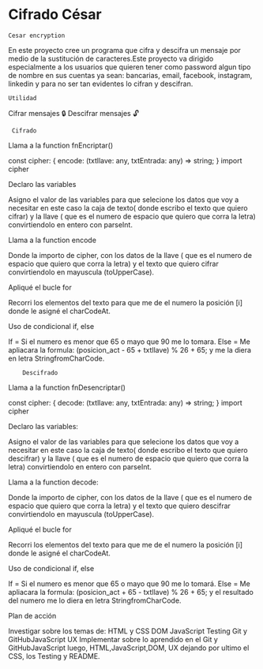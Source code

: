 # Cifrado César

    Cesar encryption

En este proyecto cree un programa que cifra y descifra un mensaje por medio de la sustitución de caracteres.Este proyecto va dirigido especialmente a los usuarios que quieren tener como password algun tipo de nombre en sus cuentas ya sean: bancarias, email, facebook, instagram, linkedin  y para no ser tan evidentes lo cifran y descifran. 

    Utilidad

Cifrar mensajes 🔒
Descifrar mensajes 🔓

     Cifrado

Llama a la function fnEncriptar() 

  const cipher: {
    encode: (txtllave: any, txtEntrada: any) => string;
}
import cipher

Declaro las variables

 Asigno el valor de las variables para que selecione los datos que voy a necesitar en este caso la caja de texto( donde escribo el texto que quiero cifrar) y  la llave ( que es el numero de espacio que quiero que corra la letra) convirtiendolo en entero con parseInt.

Llama a la function encode

Donde la importo de cipher, con los datos de la llave ( que es el numero de espacio que quiero que corra la letra) y el texto que quiero cifrar convirtiendolo en mayuscula (toUpperCase).
  
Apliqué el bucle for 
  
Recorri los elementos del texto para que me de el numero la posición [i] donde le asigné el charCodeAt.

Uso de condicional if, else

 If = Si el numero es menor que 65 o mayo que 90 me lo tomara.
 Else = Me apliacara la formula: (posicion_act - 65 + txtllave) % 26 + 65; y me la diera en letra StringfromCharCode.

        Descifrado


 Llama a la function  fnDesencriptar()
 
  const cipher: {
    decode: (txtllave: any, txtEntrada: any) => string;
}
import cipher

Declaro las variables:

 Asigno el valor de las variables para que selecione los datos que voy a necesitar en este caso la caja de texto( donde escribo el texto que quiero descifrar) y  la llave ( que es el numero de espacio que quiero que corra la letra) convirtiendolo en entero con parseInt.

Llama a la function decode:

Donde la importo de cipher, con los datos de la llave ( que es el numero de espacio que quiero que corra la letra) y el texto que quiero descifrar convirtiendolo en mayuscula (toUpperCase).
  
Apliqué el bucle for 
  
Recorri los elementos del texto para que me de el numero la posición [i] donde le asigné el charCodeAt.

Uso de condicional if, else

 If = Si el numero es menor que 65 o mayo que 90 me lo tomará.
 Else = Me apliacara la formula: (posicion_act + 65 - txtllave) % 26 + 65; y el resultado del numero me lo diera en letra StringfromCharCode.

 Plan de acción

Investigar sobre los temas de:
HTML y CSS
DOM
JavaScript
Testing
Git y GitHubJavaScript
UX
Implementar sobre lo aprendido en el Git y GitHubJavaScript luego, HTML,JavaScript,DOM, UX dejando por ultimo el CSS, los Testing y README.



